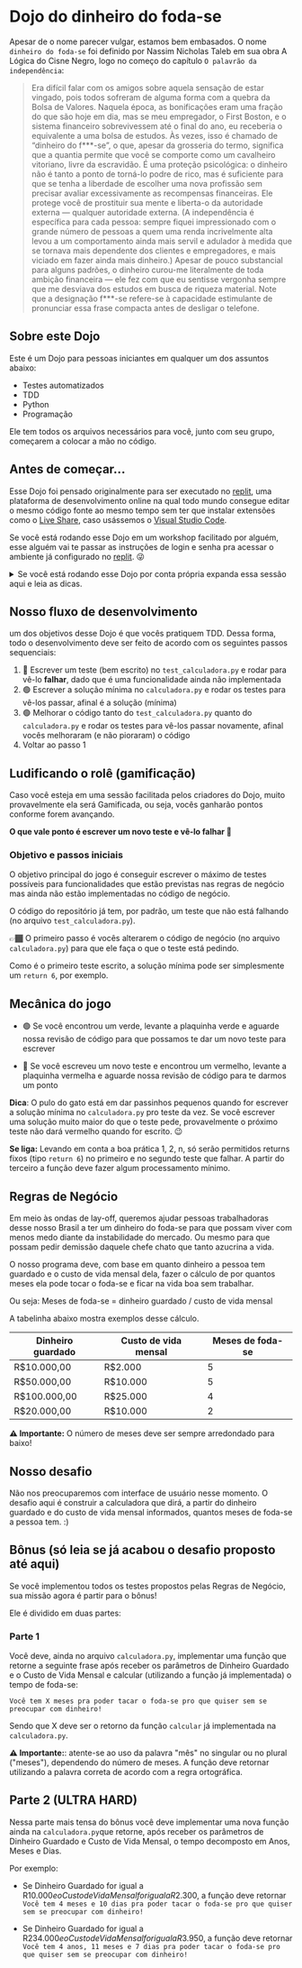 # Dojo do dinheiro do foda-se

Apesar de o nome parecer vulgar, estamos bem embasados. O nome `dinheiro do foda-se` foi definido por Nassim Nicholas Taleb em sua obra A Lógica do Cisne Negro, logo no começo do capítulo `O palavrão da independência`:

> Era difícil falar com os amigos sobre aquela sensação de estar vingado, pois todos sofreram de alguma forma com a quebra da Bolsa de Valores. Naquela época, as bonificações eram uma fração do que são hoje em dia, mas se meu empregador, o First Boston, e o sistema financeiro sobrevivessem até o final do ano, eu receberia o equivalente a uma bolsa de estudos. Às vezes, isso é chamado de “dinheiro do f***-se”, o que, apesar da grosseria do termo, significa que a quantia permite que você se comporte como um cavalheiro vitoriano, livre da escravidão. É uma proteção psicológica: o dinheiro não é tanto a ponto de torná-lo podre de rico, mas é suficiente para que se tenha a liberdade de escolher uma nova profissão sem precisar avaliar excessivamente as recompensas financeiras. Ele protege você de prostituir sua mente e liberta-o da autoridade externa — qualquer autoridade externa. (A independência é específica para cada pessoa: sempre fiquei impressionado com o grande número de pessoas a quem uma renda incrivelmente alta levou a um comportamento ainda mais servil e adulador à medida que se tornava mais dependente dos clientes e empregadores, e mais viciado em fazer ainda mais dinheiro.) Apesar de pouco substancial para alguns padrões, o dinheiro curou-me literalmente de toda ambição financeira — ele fez com que eu sentisse vergonha sempre que me desviava dos estudos em busca de riqueza material. Note que a designação f***-se refere-se à capacidade estimulante de pronunciar essa frase compacta antes de desligar o telefone.

## Sobre este Dojo

Este é um Dojo para pessoas iniciantes em qualquer um dos assuntos abaixo:

- Testes automatizados
- TDD
- Python
- Programação

Ele tem todos os arquivos necessários para você, junto com seu grupo, começarem a colocar a mão no código.

## Antes de começar...

Esse Dojo foi pensado originalmente para ser executado no [replit](https://replit.com), uma plataforma de desenvolvimento online na qual todo mundo consegue editar o mesmo código fonte ao mesmo tempo sem ter que instalar extensões como o [Live Share](https://visualstudio.microsoft.com/pt-br/services/live-share/), caso usássemos o [Visual Studio Code](https://code.visualstudio.com).

Se você está rodando esse Dojo em um workshop facilitado por alguém, esse alguém vai te passar as instruções de login e senha pra acessar o ambiente já configurado no [replit](https://replit.com). 😜

<details>
  <summary>Se você está rodando esse Dojo por conta própria expanda essa sessão aqui e leia as dicas.</summary>

...fique a vontade para criar uma conta no replit e experimentá-lo! Tenha em mente:

1. Que a versão gratuita do [replit](https://replit.com) só te permite chamar 1 pessoa pra colaborar com você. A alternativa é você compartilhar seu user e senha (nada seguro) com outras pessoas, assim vocês conseguem usar em grupos maiores.

2. Dentro do [replit](https://replit.com) você vai ter que colocar a URL desse projeto (https://github.com/tiolula/tdd_fodase.git) para que ele baixe o código fonte

3. Mesmo selecionando que o seu projeto é em Python, você vai ter que instalar o Pytest (`pip install pytest`) no [replit](https://replit.com), e é legal, inclusive, configurar o botão `RUN` pra executar o comando `pytest`.

4. Que a sequência de testes está no endereço: http://dontpad.com/tdd_fodase_teste1. Não acesse antes de ler todo esse tutorial todo e entender como o rolê funciona!
</details>

## Nosso fluxo de desenvolvimento

um dos objetivos desse Dojo é que vocês pratiquem TDD. Dessa forma, todo o desenvolvimento deve ser feito de acordo com os seguintes passos sequenciais:

1. 🔴 Escrever um teste (bem escrito) no `test_calculadora.py` e rodar para vê-lo **falhar**, dado que é uma funcionalidade ainda não implementada
2. 🟢 Escrever a solução mínima no `calculadora.py` e rodar os testes para vê-los passar, afinal é a solução (mínima)
3. 🟢 Melhorar o código tanto do `test_calculadora.py` quanto do `calculadora.py` e rodar os testes para vê-los passar novamente, afinal vocês melhoraram (e não pioraram) o código
4. Voltar ao passo 1

## Ludificando o rolê (gamificação)

Caso você esteja em uma sessão facilitada pelos criadores do Dojo, muito provavelmente ela será Gamificada, ou seja, vocês ganharão pontos conforme forem avançando.

**O que vale ponto é escrever um novo teste e vê-lo falhar 🔴**

### Objetivo e passos iniciais

O objetivo principal do jogo é conseguir escrever o máximo de testes possíveis para funcionalidades que estão previstas nas regras de negócio mas ainda não estão implementadas no código de negócio.

O código do repositório já tem, por padrão, um teste que não está falhando (no arquivo `test_calculadora.py`).

👉🏾 O primeiro passo é vocês alterarem o código de negócio (no arquivo `calculadora.py`) para que ele faça o que o teste está pedindo.

Como é o primeiro teste escrito, a solução mínima pode ser simplesmente um `return 6`, por exemplo.

## Mecânica do jogo

- 🟢 Se você encontrou um verde, levante a plaquinha verde e aguarde nossa revisão de código para que possamos te dar um novo teste para escrever

- 🔴 Se você escreveu um novo teste e encontrou um vermelho, levante a plaquinha vermelha e aguarde nossa revisão de código para te darmos um ponto

**Dica**: O pulo do gato está em dar passinhos pequenos quando for escrever a solução mínima no `calculadora.py` pro teste da vez. Se você escrever uma solução muito maior do que o teste pede, provavelmente o próximo teste não dará vermelho quando for escrito. 😉

**Se liga:** Levando em conta a boa prática 1, 2, n, só serão permitidos returns fixos (tipo `return 6`) no primeiro e no segundo teste que falhar. A partir do terceiro a função deve fazer algum processamento mínimo.

## Regras de Negócio

Em meio às ondas de lay-off, queremos ajudar pessoas trabalhadoras desse nosso Brasil a ter um dinheiro do foda-se para que possam viver com menos medo diante da instabilidade do mercado. Ou mesmo para que possam pedir demissão daquele chefe chato que tanto azucrina a vida.

O nosso programa deve, com base em quanto dinheiro a pessoa tem guardado e o custo de vida mensal dela, fazer o cálculo de por quantos meses ela pode tocar o foda-se e ficar na vida boa sem trabalhar.

Ou seja: Meses de foda-se = dinheiro guardado / custo de vida mensal

A tabelinha abaixo mostra exemplos desse cálculo.

| Dinheiro guardado              | Custo de vida mensal   | Meses de foda-se   |
|--------------------------------|------------------------|--------------------|
| R$10.000,00                    | R$2.000                | 5                  |
| R$50.000,00                    | R$10.000               | 5                  |
| R$100.000,00                   | R$25.000               | 4                  |
| R$20.000,00                    | R$10.000               | 2                  |

**⚠️ Importante:** O número de meses deve ser sempre arredondado para baixo!

## Nosso desafio

Não nos preocuparemos com interface de usuário nesse momento. O desafio aqui é construir a calculadora que dirá, a partir do dinheiro guardado e do custo de vida mensal informados, quantos meses de foda-se a pessoa tem. :)

## Bônus (só leia se já acabou o desafio proposto até aqui)

Se você implementou todos os testes propostos pelas Regras de Negócio, sua missão agora é partir para o bônus!

Ele é dividido em duas partes:

### Parte 1

Você deve, ainda no arquivo `calculadora.py`, implementar uma função que retorne a seguinte frase após receber os parâmetros de  Dinheiro Guardado e o Custo de Vida Mensal e calcular (utilizando a função já implementada) o tempo de foda-se:

`Você tem X meses pra poder tacar o foda-se pro que quiser sem se preocupar com dinheiro!`

Sendo que X deve ser o retorno da função `calcular` já implementada na `calculadora.py`.

**⚠️ Importante:**: atente-se ao uso da palavra "mês" no singular ou no plural ("meses"), dependendo do número de meses. A função deve retornar utilizando a palavra correta de acordo com a regra ortográfica.

## Parte 2 (ULTRA HARD)

Nessa parte mais tensa do bônus você deve implementar uma nova função ainda na `calculadora.py`que retorne, após receber os parâmetros de Dinheiro Guardado e Custo de Vida Mensal, o tempo decomposto em Anos, Meses e Dias.

Por exemplo:

- Se Dinheiro Guardado for igual a R$10.000 e o Custo de Vida Mensal for igual a R$2.300, a função deve retornar `Você tem 4 meses e 10 dias pra poder tacar o foda-se pro que quiser sem se preocupar com dinheiro!`

- Se Dinheiro Guardado for igual a R$234.000 e o Custo de Vida Mensal for igual a R$3.950, a função deve retornar `Você tem 4 anos, 11 meses e 7 dias pra poder tacar o foda-se pro que quiser sem se preocupar com dinheiro!`
